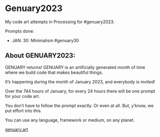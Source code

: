 # Genuary2023
My code art attempts in Processing for #genuary2023.

Prompts done:
* JAN. 30: Minimalism #genuary30

## About GENUARY2023:

GENUARY returns! GENUARY is an artificially generated month of time where we build code that makes beautiful things.

It’s happening during the month of January 2023, and everybody is invited!

Over the 744 hours of January, for every 24 hours there will be one prompt for your code art.

You don’t have to follow the prompt exactly. Or even at all. But, y’know, we put effort into this.

You can use any language, framework or medium, on any planet.

[genuary.art](https://genuary.art)
